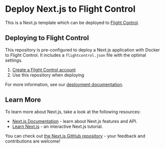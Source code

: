 # Deploy Next.js to Flight Control

This is a Next.js template which can be deployed to [Flight Control](https://www.flightcontrol.dev/).

## Deploying to Flight Control

This repository is pre-configured to deploy a Next.js application with Docker to Flight Control. It includes a `flightcontrol.json` file with the optimal settings.

1. [Create a Flight Control account](https://app.flightcontrol.dev/signup?ref=nextjs)
2. Use this repository when deploying

For more information, see our [deployment documentation](https://nextjs.org/docs/app/building-your-application/deploying#self-hosting).

## Learn More

To learn more about Next.js, take a look at the following resources:

- [Next.js Documentation](https://nextjs.org/docs) - learn about Next.js features and API.
- [Learn Next.js](https://nextjs.org/learn) - an interactive Next.js tutorial.

You can check out [the Next.js GitHub repository](https://github.com/vercel/next.js) - your feedback and contributions are welcome!

